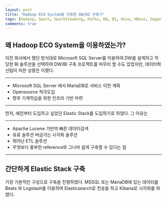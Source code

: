 ```yaml
---
layout: post
title: "Hadoop ECO System을 이용한 DW/BI 구축기"
tags: [Hadoop, Spark, SparkSteaming, Kafka, DW, BI, Hive, HBase, Zeppelin, Durid, Imply, Elasticsearch, Logstash, Beats, ELK]
comments: true
---
```


## 왜 Hadoop ECO System을 이용하였는가?

이전 회사에서 했던 방식대로 Microsoft SQL Server를 이용하여 DW를 설계하고 적당한 BI 솔루션을 선택하여 DW/BI 구축 프로젝트를 마무리 할 수도 있었지만, 데이터혁신팀이 처한 상황은 이랬다.

****

- Microsoft SQL Server 에서 MariaDB로 서비스 이전 계획
- Opensource 적극도입
- 향후 기계학습을 위한 인프라 기반 마련

****

먼저, 예전부터 도입하고 싶었던 Elastic Stack를 도입하기로 하였다. 그 이유는

****

- Apache Lucene 기반의 빠른 데이터검색
- 유료 솔루션 버금가는 시각화 솔루션
- 뛰어난 ETL 솔루션
- 무엇보다 풍부한 reference와 그나마 쉽게 구축할 수 있다는 점

****

## 간단하게 Elastic Stack 구축

가장 기본적인 구성으로 구축을 진행하였다. MSSQL 또는 MariaDB에 있는 데이터를 Beats 와 Logstash를 이용하여 Elasticsearch로 전송을 하고 Kibana로 시각화를 하였다.


<img src="{{ '/images/20180301/20180301_04.png' }}" alt="">



<img src="{{ '/images/20180301/20180301_01.png' }}" alt="">
